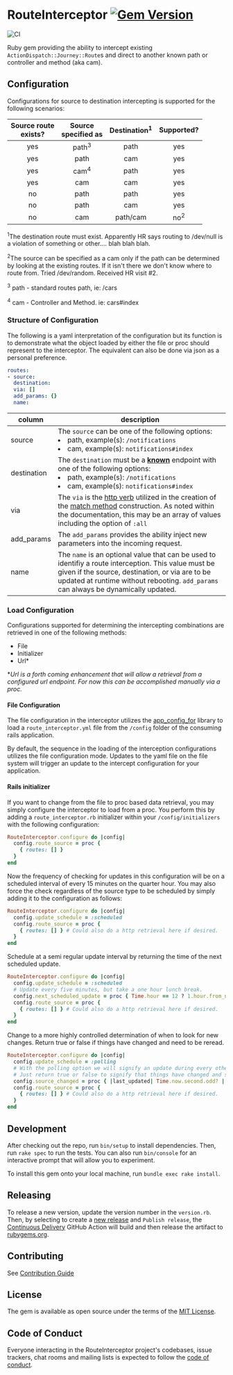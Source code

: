 # RouteInterceptor [![Gem Version](https://badge.fury.io/rb/route_interceptor.svg)](https://badge.fury.io/rb/route_interceptor)

![CI](https://github.com/ChapterHouse/route_interceptor/actions/workflows/ci.yml/badge.svg)

Ruby gem providing the ability to intercept existing `ActionDispatch::Journey::Route`s and direct to another
known path or controller and method (aka cam).

## Configuration
Configurations for source to destination intercepting is supported for the following scenarios:

|  Source route<br/> exists?  | Source <br/>specified as | Destination<sup>1</sup> |   Supported?   |
|:---------------------------:|:------------------------:|:-----------------------:|:--------------:|
|             yes             |     path<sup>3</sup>     |          path           |      yes       |
|             yes             |           path           |           cam           |      yes       |
|             yes             |      cam<sup>4</sup>     |          path           |      yes       |
|             yes             |           cam            |           cam           |      yes       |
|             no              |           path           |          path           |      yes       |
|             no              |           path           |           cam           |      yes       |
|             no              |           cam            |        path/cam         | no<sup>2</sup> |

<sup>1</sup>The destination route must exist. Apparently HR says routing to /dev/null is a violation of something or other.... blah blah blah.

<sup>2</sup>The source can be specified as a cam only if the path can be determined by looking at the existing routes. If it isn't there we don't
know where to route from. Tried /dev/random. Received HR visit #2.

<sup>3</sup> path - standard routes path, ie: /cars

<sup>4</sup> cam - Controller and Method. ie: cars#index

### Structure of Configuration
The following is a yaml interpretation of the configuration but its function is to demonstrate what the object loaded by
either the file or proc should represent to the interceptor. The equivalent can also be done via json as a personal preference.

```yaml
routes:
- source:
  destination:
  via: []
  add_params: {}
  name:
```

| column      | description                                                                                                                                                                                                                                     |
|-------------|-------------------------------------------------------------------------------------------------------------------------------------------------------------------------------------------------------------------------------------------------|
| source      | The `source` can be one of the following options:<br/><li>path, example(s): `/notifications`</li><li>cam, example(s): `notifications#index`</li>                                                                                                |
| destination | The `destination` must be a **<u>known</u>** endpoint with one of the following options:<br/><li>path, example(s): `/notifications`</li><li>cam, example(s): `notifications#index`</li>                                                         |
| via         | The `via` is the [http verb][http_verbs] utilized in the creation of the [match method][http_verb_constraints] construction. As noted within the documentation, this may be an array of values including the option of `:all`                   |
| add_params  | The `add_params` provides the ability inject new parameters into the incoming request.                                                                                                                                                          |
| name        | The `name` is an optional value that can be used to identifiy a route interception. This value must be given if the source, destination, or via are to be updated at runtime without rebooting. `add_params` can always be dynamically updated. |


### Load Configuration
Configurations supported for determining the intercepting combinations are retrieved in one of the following methods:
* File
* Initializer
* Url*

**Url is a forth coming enhancement that will allow a retrieval from a configured url endpoint. For now this can be accomplished manually via a proc.*

#### File Configuration
The file configuration in the interceptor utilizes the [app_config_for][app_config_for] library to load
a `route_interceptor.yml` file from the `/config` folder of the consuming rails application.

By default, the sequence in the loading of the interception configurations utilizes the file configuration mode. Updates
to the yaml file on the file system will trigger an update to the intercept configuration for your application.


#### Rails initializer
If you want to change from the file to proc based data retrieval, you may simply configure the interceptor to load from a proc.
You perform this by adding a `route_interceptor.rb` initializer within your `/config/initializers` with the following
configuration:
```ruby
RouteInterceptor.configure do |config|
  config.route_source = proc {
    { routes: [] }
  }
end
```
Now the frequency of checking for updates in this configuration will be on a scheduled interval of every 15 minutes
on the quarter hour. You may also force the check regardless of the source type to be scheduled by simply adding it
to the configuration as follows:
```ruby
RouteInterceptor.configure do |config|
  config.update_schedule = :scheduled
  config.route_source = proc {
    { routes: [] } # Could also do a http retrieval here if desired.
  }
end
```

Schedule at a semi regular update interval by returning the time of the next scheduled update.
```ruby
RouteInterceptor.configure do |config|
  config.update_schedule = :scheduled
  # Update every five minutes, but take a one hour lunch break.
  config.next_scheduled_update = proc { Time.hour == 12 ? 1.hour.from_now : 5.minutes.from_now }
  config.route_source = proc {
    { routes: [] } # Could also do a http retrieval here if desired.
  }
end
```


Change to a more highly controlled determination of when to look for new changes. Return true or false if things have changed and need to be reread.
```ruby
RouteInterceptor.configure do |config|
  config.update_schedule = :polling
  # With the polling option we will signify an update during every other second unless it is 7am. 7am updates all the time. What a try hard.
  # Just return true or false to signify that things have changed and should be reread.
  config.source_changed = proc { |last_updated| Time.now.second.odd? || last_updated.hour == 7}
  config.route_source = proc {
    { routes: [] } # Could also do a http retrieval here if desired.
  }
end
```






## Development
After checking out the repo, run `bin/setup` to install dependencies. Then, run `rake spec` to run the tests.
You can also run `bin/console` for an interactive prompt that will allow you to experiment.

To install this gem onto your local machine, run `bundle exec rake install`.

## Releasing
To release a new version, update the version number in the `version.rb`. Then, by selecting to create a
[new release](https://github.com/ChapterHouse/route_interceptor/releases/new) and `Publish release`,
the [Continuous Delivery](https://github.com/ChapterHouse/route_interceptor/actions/workflows/cd.yml)
GitHub Action will build and then release the artifact to [rubygems.org](https://rubygems.org).

## Contributing
See [Contribution Guide](https://github.com/ChapterHouse/route_interceptor/wiki/Contribution-Guide)

## License
The gem is available as open source under the terms of the [MIT License](https://opensource.org/licenses/MIT).

## Code of Conduct
Everyone interacting in the RouteInterceptor project's codebases, issue trackers, chat rooms and mailing lists is expected to
follow the [code of conduct][9].

[1]: https://github.com/ChapterHouse/route_interceptor/issues
[2]: http://gun.io/blog/how-to-github-fork-branch-and-pull-request
[3]: http://tbaggery.com/2008/04/19/a-note-about-git-commit-messages.html
[4]: ./CHANGELOG.md
[5]: ./MIT-LICENSE
[6]: http://gitready.com/advanced/2009/02/10/squashing-commits-with-rebase.html
[7]: https://help.github.com/articles/using-pull-requests
[8]: ./CONTRIBUTORS.md
[9]: ./CODE_OF_CONDUCT.md
[http_verbs]: https://developer.mozilla.org/en-US/docs/Web/HTTP/Methods
[http_verb_constraints]: https://guides.rubyonrails.org/routing.html#http-verb-constraints
[app_config_for]: https://github.com/ChapterHouse/app_config_for
